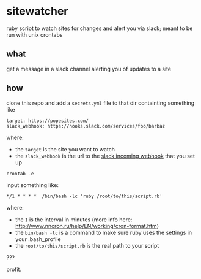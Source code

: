 # sitewatcher
ruby script to watch sites for changes and alert you via slack; meant to be run with unix crontabs

## what
get a message in a slack channel alerting you of updates to a site

## how
clone this repo and add a `secrets.yml` file to that dir containting something like
```
target: https://popesites.com/
slack_webhook: https://hooks.slack.com/services/foo/barbaz
```
where:
* the `target` is the site you want to watch
* the `slack_webhook` is the url to the [slack incoming webhook](https://api.slack.com/incoming-webhooks) that you set up
```
crontab -e
```
input something like:
```
*/1 * * * *  /bin/bash -lc 'ruby /root/to/this/script.rb'
```
where: 
* the `1` is the interval in minutes (more info here: http://www.nncron.ru/help/EN/working/cron-format.htm)
* the `bin/bash -lc` is a command to make sure ruby uses the settings in your .bash_profile
* the `root/to/this/script.rb` is the real path to your script

???

profit.
